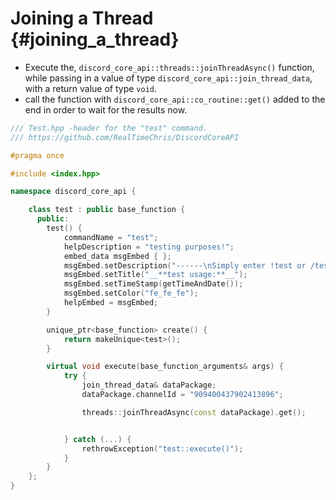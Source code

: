 Joining a Thread {#joining_a_thread}
============
- Execute the, `discord_core_api::threads::joinThreadAsync()` function, while passing in a value of type `discord_core_api::join_thread_data`, with a return value of type `void`.
- call the function with `discord_core_api::co_routine::get()` added to the end in order to wait for the results now.

```cpp
/// Test.hpp -header for the "test" command.
/// https://github.com/RealTimeChris/DiscordCoreAPI

#pragma once

#include <index.hpp>

namespace discord_core_api {

	class test : public base_function {
	  public:
		test() {
			commandName = "test";
			helpDescription = "testing purposes!";
			embed_data msgEmbed { };
			msgEmbed.setDescription("------\nSimply enter !test or /test!\n------");
			msgEmbed.setTitle("__**test usage:**__");
			msgEmbed.setTimeStamp(getTimeAndDate());
			msgEmbed.setColor("fe_fe_fe");
			helpEmbed = msgEmbed;
		}

		unique_ptr<base_function> create() {
			return makeUnique<test>();
		}

		virtual void execute(base_function_arguments& args) {
			try {
				join_thread_data& dataPackage;
				dataPackage.channelId = "909400437902413896";

				threads::joinThreadAsync(const dataPackage).get();


			} catch (...) {
				rethrowException("test::execute()");
			}
		}
	};
}
```
